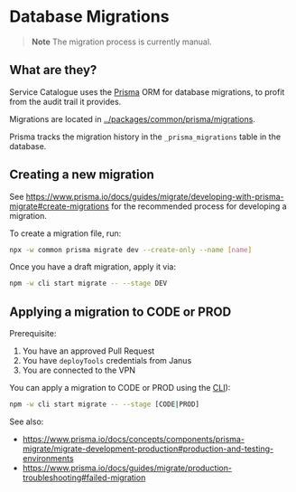 # Database Migrations

> **Note**
> The migration process is currently manual.

## What are they?
Service Catalogue uses the [Prisma](https://www.prisma.io) ORM for database migrations, 
to profit from the audit trail it provides.

Migrations are located in [../packages/common/prisma/migrations](../packages/common/prisma/migrations).

Prisma tracks the migration history in the `_prisma_migrations` table in the database.

## Creating a new migration
See https://www.prisma.io/docs/guides/migrate/developing-with-prisma-migrate#create-migrations for the recommended process for developing a migration.

To create a migration file, run:

```bash
npx -w common prisma migrate dev --create-only --name [name]
```

Once you have a draft migration, apply it via:

```bash
npm -w cli start migrate -- --stage DEV
```

## Applying a migration to CODE or PROD
Prerequisite:
1. You have an approved Pull Request
2. You have `deployTools` credentials from Janus
3. You are connected to the VPN

You can apply a migration to CODE or PROD using the [CLI](../packages/cli)):

```bash
npm -w cli start migrate -- --stage [CODE|PROD]
```

See also:
- https://www.prisma.io/docs/concepts/components/prisma-migrate/migrate-development-production#production-and-testing-environments
- https://www.prisma.io/docs/guides/migrate/production-troubleshooting#failed-migration
